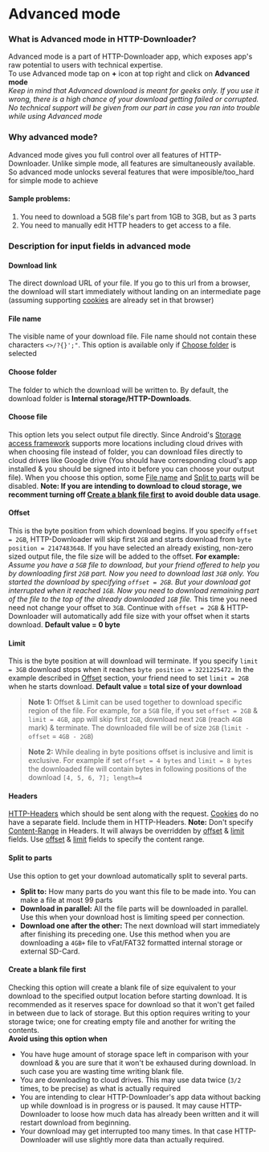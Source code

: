 # Advanced mode
### What is Advanced mode in HTTP-Downloader?
Advanced mode is a part of HTTP-Downloader app, which exposes app's raw potential to users with technical expertise.<br/>
To use Advanced mode tap on <b>+</b> icon at top right and click on <b>Advanced mode</b><br/>
_Keep in mind that Advanced download is meant for geeks only. If you use it wrong, there is a high chance of your download getting failed or corrupted. No technical support will be given from our part in case you ran into trouble while using Advanced mode_

### Why advanced mode?
Advanced mode gives you full control over all features of HTTP-Downloader. Unlike simple mode, all features are simultaneously available.
So advanced mode unlocks several features that were imposible/too_hard for simple mode to achieve
#### Sample problems: 
1. You need to download a 5GB file's part from 1GB to 3GB, but as 3 parts
2. You need to manually edit HTTP headers to get access to a file.


### Description for input fields in advanced mode
#### Download link
The direct download URL of your file. If you go to this url from a browser, the download will start immediately without landing on an intermediate page (assuming supporting [cookies](https://en.wikipedia.org/wiki/HTTP_cookie) are already set in that browser)
#### File name
The visible name of your download file. File name should not contain these characters `<>/?{}';"`. This option is available only if [Choose folder](#choose-folder) is selected
#### Choose folder
The folder to which the download will be written to. By default, the download folder is **Internal storage/HTTP-Downloads**. 
#### Choose file
This option lets you select output file directly. Since Android's [Storage access framework](https://developer.android.com/guide/topics/providers/document-provider) supports more locations including cloud drives with when choosing file instead of folder, you can download files directly to cloud drives like Google drive (You should have corresponding cloud's app installed & you should be signed into it before you can choose your output file). When you choose this option, some [File name](#file-name) and [Split to parts](#split-to-parts) will be disabled. **Note: If you are intending to download to cloud storage, we recomment turning off [Create a blank file first](#create-a-blank-file-first) to avoid double data usage**.
#### Offset
This is the byte position from which download begins. If you specify `offset = 2GB`, HTTP-Downloader will skip first `2GB` and starts download from `byte position = 2147483648`. If you have selected an already existing, non-zero sized output file, the file size will be added to the offset. **For example:** _Assume you have a `5GB` file to download, but your friend offered to help you by downloading first `2GB` part. Now you need to download last `3GB` only. You started the download by specifying `offset = 2GB`. But your download got interrupted when it reached `1GB`. Now you need to download remaining part of the file to the top of the already downloaded `1GB` file._ This time you need need not change your offset to `3GB`. Continue with `offset = 2GB` & HTTP-Downloader will automatically add file size with your offset when it starts download. **Default value = 0 byte**
#### Limit
This is the byte position at will download will terminate. If you specify `limit = 3GB` download stops when it reaches `byte position = 3221225472`. In the example described in [Offset](#offset) section, your friend need to set `limit = 2GB` when he starts download. **Default value = total size of your download**

> **Note 1:** Offset & Limit can be used together to download specific region of the file. For example, for a `5GB` file, if you set `offset = 2GB` & `limit = 4GB`, app will skip first `2GB`, download next `2GB` (reach `4GB` mark) & terminate. The downloaded file will be of size `2GB` (`limit -offset` = `4GB - 2GB`)

> **Note 2:** While dealing in byte positions offset is inclusive and limit is exclusive. For example if set `offset = 4 bytes` and `limit = 8 bytes` the downloaded file will contain bytes in following positions of the download `[4, 5, 6, 7]; length=4`

#### Headers
[HTTP-Headers](https://developer.mozilla.org/en-US/docs/Web/HTTP/Headers) which should be sent along with the request. [Cookies](https://developer.mozilla.org/en-US/docs/Web/HTTP/Headers/Cookie) do no have a separate field. Include them in HTTP-Headers. **Note:** Don't specify [Content-Range](https://developer.mozilla.org/en-US/docs/Web/HTTP/Headers/Content-Range) in Headers. It will always be overridden by [offset](#offset) & [limit](#limit) fields. Use [offset](#offset) & [limit](#limit) fields to specify the content range.
#### Split to parts
Use this option to get your download automatically split to several parts.
- **Split to:** How many parts do you want this file to be made into. You can make a file at most 99 parts
- **Download in parallel:** All the file parts will be downloaded in parallel. Use this when your download host is limiting speed per connection.
- **Download one after the other:** The next download will start immediately after finishing its preceding one. Use this method when you are downloading a `4GB+` file to vFat/FAT32 formatted internal storage or external SD-Card.
#### Create a blank file first
Checking this option will create a blank file of size equivalent to your download to the specified output location before starting download. It is recommended as it reserves space for download so that it won't get failed in between due to lack of storage. But this option requires writing to your storage twice; one for creating empty file and another for writing the contents.<br/>
**Avoid using this option when**
- You have huge amount of storage space left in comparison with your download & you are sure that it won't be exhaused during download. In such case you are wasting time writing blank file.
- You are downloading to cloud drives. This may use data twice (`3/2` times, to be precise) as what is actually required
- You are intending to clear HTTP-Downloader's app data without backing up while download is in progress or is paused. It may cause HTTP-Downloader to loose how much data has already been written and it will restart download from beginning.
- Your download may get interrupted too many times. In that case HTTP-Downloader will use slightly more data than actually required.

